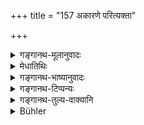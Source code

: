 +++
title = "157 अकारणे परित्यक्ता"

+++

<details><summary>गङ्गानथ-मूलानुवादः</summary>

The forsaker, without cause, of his mother, father and superior; and he who has formed a connection, through the relationship of either Veda or marriage, with outcasts.—(157)
</details>

<details><summary>मेधातिथिः</summary>

असति कारणे यः परित्यजति मातरं पितरं आचार्यं च । गुरुशब्दः सामान्यशब्दत्वाद् उपाध्याये ऽपि प्रवर्तते । 

- <u>यत् तु</u> तथा सति मातापितृग्रहणं न कर्तव्यं स्यात्, गुरुत्वाद् एव सिद्धेर् अत आचार्य एवेह गुरुर् इति व्याचक्षते । 

- <u>तद् अयुक्तम्</u> । असति मातापितृग्रहणे गुरुशब्दः पितर्य् एव कृत्रिमाकृत्रिमन्यायेन प्रवर्तते । पृथगुपादाने तु शास्त्रान्तरवद् आचार्यः श्रेष्ठो गुरूणाम् इति सामान्यशब्दता सिद्धा भवति । 

- परित्यागकारणं च "त्यजेत् पितरं राजघातकम्" (ग्ध् २०.१) इत्यादि । मातापित्रोः परित्यागस् तत्पादसेवादेः शुश्रूषायाः अकरणम्, तदाराधने अतत्परत्वम् । गुरोर् एवम् एव । अध्यापनसमर्थे ऽध्यापयितरि च तत्त्यागेनान्यत्राध्ययनम् । 

- **पतितैः संयोगं गतः** संबन्धं कृतवान् । **ब्राह्मैर्** याजनाध्यापनाधिभिर् **यौनैः** कन्यादादिभिः ।

- <u>ननु</u> च पतितत्वाद् एवासौ वर्यः । 

- <u>केचिद्</u> आहुः-"संवत्सरेण पतति पतितेन सहाचरन्" (म्ध् ११.१७९) नार्वाग् अयं प्रतिषेधः । 

- <u>अथ</u> केयं वाचो युक्तिः संबन्धसंयोगं गत इति । 

- <u>नात्र</u> संबन्धशब्दो वैशेषिकादिप्रसिद्ध्या संयोगादिवचनः, किं तर्हि क्रियैवात्र संबन्धहेतुत्वात् संबन्धशबेनोच्यते । याजनादिलक्षणे संयोगशब्दश् च संबन्धमात्रम् उपलक्षयति ॥ ३.१४७ ॥
</details>

<details><summary>गङ्गानथ-भाष्यानुवादः</summary>

He who, in the absence of any cause, forsakes his Mother, Father and Preceptor. The term ‘*guru*,’ ‘superior’ here being used in its general sense, includes the Teacher also.

Some people argue that—“in that case (if ‘guru ’ *stands* for the
*superior* in general), the Father and the Mother need not have been
mentioned, these also being included under the term ‘*guru*; for this reason, this term ‘*guru*’ should be taken as standing for the Preceptor only.”

This, however, is not right. If the ‘father’ and ‘mother’ wore not specifically mentioned, then the term ‘superior’ would stand for the father only, by the law of the ‘natural and artificial’ \[*i.e*., where both are possible, the *natural* one is to be given the preference, and the Father is the *natural* superior, while the Teacher is only an
*artificial* one\]. When, however, these two are mentioned separately,
then it becomes clear that the term ‘superior’ has been used in its most general sense; specially in view of what other scriptures have said regarding the Teacher being ‘the best of superiors.’

Reasons for forsaking these superiors are such as are mentioned in the text—‘one should forsake one’s father, if one has injured the king,’ and so forth.

The ‘forsaking’ of one’s parents means omitting to wash and shampoo their feet and to do such other services, *i.e*., being inattentive to their service. Similarly, with the Teacher, in whose case going for study to another teacher, while one’s teacher is capable of teaching one, also constitutes ‘forsaking.’

‘*Who has formed connection with outcasts’—i.e*., established relationship with them.

‘*Through the Veda’—i.e*., by officiating at their sacrifices, by teaching them, and so forth.

‘*Through marriage*,’—*i.e*., by giving his daughter in marriage to them, and so forth.

“The man who forms such connection, would himself become an outcast; and it would he as an outcast himself that he would be avoided at rites.”

In answer to this, some people say, in view of what is said below (290) regarding a man becoming an¹ outcast’ by associating with outcasts *for one gear*, that the present prohibition should be taken as pertaining to the time before the lapse of the twelve months.

“What is this peculiar form of expression—*formed a connection through relationship*?’”

As a matter of fact, the term ‘*samyoga*,’ ‘*connection*’ is not used here in the sense of ‘conjunction,’ according to the usage of the
*Vaiśeṣikas*; it is the *act* itself that is called ‘connection,’ by
reason of its being the *cause* of connection. In connection with the acts of ‘officiating at sacrifices’ and the like, the term ‘connection’ indicates and stands for mere relationship in general.—(157)
</details>

<details><summary>गङ्गानथ-टिप्पन्यः</summary>

‘*Guroḥ*’—‘The *Upādhyāya*’, Sub-teacher (Medhātithi);—‘the *Ācārya*
Teacher (Nārāyaṇa).

This verse is quoted in *Parāśaramādhava* (Ācāra, p. 687), which (on p.
693) adds that the person meant to be excluded by the second half of the
verse is the person who contracts the said alliances with one
*associating with a person who has committed a heinous crime*,—and not
with the latter person himself, as such a relation of the ‘heinous
criminal’ would be an ‘outcaste’ himself, and hence liable to be
excluded as such;—in *Hemādri* (Śrāddha, p. 481);—and in
*Nṛsiṃhaprasāda* (Śrāddha, p. 9a).
</details>

<details><summary>गङ्गानथ-तुल्य-वाक्यानि</summary>

**(verses 3.150-166)  
**

See Comparative notes for [Verse
3.150].
</details>

<details><summary>Bühler</summary>

157	He who forsakes his mother, his father, or a teacher without a (sufficient) reason, he who has contracted an alliance with outcasts either through the Veda or through a marriage,
</details>
